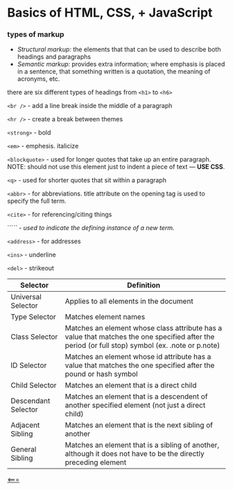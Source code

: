 # Basics of HTML, CSS, + JavaScript

### types of markup
- *Structural markup:* the elements that that can be used to describe both headings and paragraphs
- *Semantic markup:* provides extra information; where emphasis is placed in a sentence, that something written is a quotation, the meaning of acronyms, etc. 

there are six different types of headings from ```<h1>``` to ```<h6>```

```<br />``` - add a line break inside the middle of a paragraph 

```<hr />``` - create a break between themes

```<strong>``` - bold

```<em>``` - emphesis. italicize 

```<blockquote>``` - used for longer quotes that take up an entire paragraph.     NOTE: should not use this element just to indent a piece of text — **USE CSS**.

```<q>``` - used for shorter quotes that sit within a paragraph

```<abbr>``` - for abbreviations. title attribute on the opening tag is used to specify the full term.

```<cite>``` - for referencing/citing things 

```<dfn>`` - used to indicate the defining instance of a new term.

```<address>``` - for addresses

```<ins>``` - underline

```<del>``` - strikeout

|    Selector            |       Definition     |
|------------------------|----------------------|
|Universal Selector      | Applies to all elements in the document|
|Type Selector           | Matches element names|
|Class Selector          | Matches an element whose class attribute has a value that matches the one specified after the period (or full stop) symbol (ex. .note or p.note)|
|ID Selector             |Matches an element whose id attribute has a value that matches the one specified after the pound or hash symbol| 
|Child Selector          |Matches an element that is a direct child|
|Descendant Selector     |Matches an element that is a descendent of another specified element (not just a direct child)|
|Adjacent Sibling        |Matches an element that is the next sibling of another|
|General Sibling         |Matches an element that is a sibling of another, although it does not have to be the directly preceding element|

[<===](README.md)